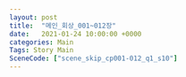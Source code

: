 ```yaml
---
layout: post
title:  "메인_회상_001~012장"
date:   2021-01-24 10:00:00 +0000
categories: Main
Tags: Story Main
SceneCode: ["scene_skip_cp001-012_q1_s10"]
---
```

